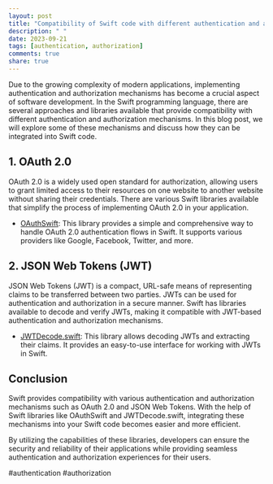 ```yaml
---
layout: post
title: "Compatibility of Swift code with different authentication and authorization mechanisms"
description: " "
date: 2023-09-21
tags: [authentication, authorization]
comments: true
share: true
---
```


Due to the growing complexity of modern applications, implementing authentication and authorization mechanisms has become a crucial aspect of software development. In the Swift programming language, there are several approaches and libraries available that provide compatibility with different authentication and authorization mechanisms. In this blog post, we will explore some of these mechanisms and discuss how they can be integrated into Swift code.

## 1. OAuth 2.0

OAuth 2.0 is a widely used open standard for authorization, allowing users to grant limited access to their resources on one website to another website without sharing their credentials. There are various Swift libraries available that simplify the process of implementing OAuth 2.0 in your application.

- [OAuthSwift](https://github.com/OAuthSwift/OAuthSwift): This library provides a simple and comprehensive way to handle OAuth 2.0 authentication flows in Swift. It supports various providers like Google, Facebook, Twitter, and more.

## 2. JSON Web Tokens (JWT)

JSON Web Tokens (JWT) is a compact, URL-safe means of representing claims to be transferred between two parties. JWTs can be used for authentication and authorization in a secure manner. Swift has libraries available to decode and verify JWTs, making it compatible with JWT-based authentication and authorization mechanisms.

- [JWTDecode.swift](https://github.com/auth0/JWTDecode.swift): This library allows decoding JWTs and extracting their claims. It provides an easy-to-use interface for working with JWTs in Swift.

## Conclusion

Swift provides compatibility with various authentication and authorization mechanisms such as OAuth 2.0 and JSON Web Tokens. With the help of Swift libraries like OAuthSwift and JWTDecode.swift, integrating these mechanisms into your Swift code becomes easier and more efficient.

By utilizing the capabilities of these libraries, developers can ensure the security and reliability of their applications while providing seamless authentication and authorization experiences for their users.

#authentication #authorization